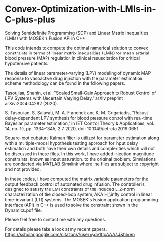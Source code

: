 # Convex-Optimization-with-LMIs-in-C-plus-plus
Solving Semidefinite Programming (SDP) and Linear Matrix Inequalities (LMIs) with MOSEK's Fusion API in C++

This code intends to compute the optimal numerical solution to convex constraints in terms of linear matrix inequalities (LMIs) for mean arterial blood pressure (MAP) regulation in clinical resuscitation for critical hypotensive patients.

The details of linear parameter-varying (LPV) modeling of dynamic MAP response to vasoactive drug injection with the parameter estimation scheme methodology can be found in the following papers.

Tasoujian, Shahin, et al. "Scaled Small-Gain Approach to Robust Control of LPV Systems with Uncertain Varying Delay." arXiv preprint arXiv:2004.04282 (2020).

S. Tasoujian, S. Salavati, M. A. Franchek and K. M. Grigoriadis, "Robust delay-dependent LPV synthesis for blood pressure control with real-time Bayesian parameter estimation," in IET Control Theory & Applications, vol. 14, no. 10, pp. 1334-1345, 2 7 2020, doi: 10.1049/iet-cta.2019.0651.

Square-root cubature Kalman filter is utilized for parameter estimation along with a multiple-model hypothesis testing approach for input delay estimation and both have their own details and complexities which will not be discussed in these files. In this work, I have added injection magnitude constraints, known as input saturation, to the original problem. Simulations are conducted via MATLAB Simulink where the files are subject to copyright and not provided.

In these codes, I have computed the matrix variable parameters for the output feedback control of automated drug infusion. The controller is designed to satisfy the LMI constraints of the induced L_2-norm characterization of the closed-loop system, AKA H_\infty control in linear time-invariant (LTI) systems. The MOSEK's Fusion application programming interface (API) in C++ is used to solve the constraint shown in the Dynamics.pdf file. 

Please feel free to contact me with any questions.

For details please take a look at my recent papers. https://scholar.google.com/citations?user=ydv1fIcAAAAJ&hl=en
